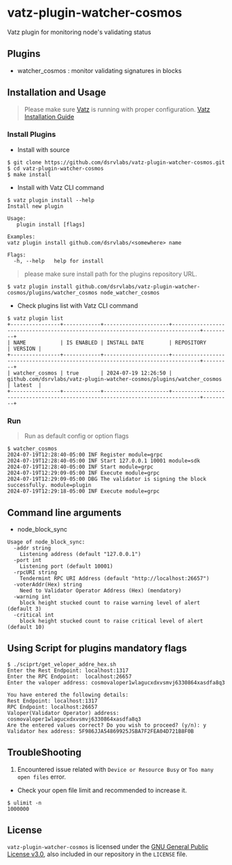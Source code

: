 # vatz-plugin-watcher-cosmos
Vatz plugin for monitoring node's validating status 


## Plugins
- watcher_cosmos : monitor validating signatures in blocks

## Installation and Usage
> Please make sure [Vatz](https://github.com/dsrvlabs/vatz) is running with proper configuration. [Vatz Installation Guide](https://github.com/dsrvlabs/vatz/blob/main/docs/installation.md)

### Install Plugins
- Install with source
```
$ git clone https://github.com/dsrvlabs/vatz-plugin-watcher-cosmos.git
$ cd vatz-plugin-watcher-cosmos
$ make install
```

- Install with Vatz CLI command
```
$ vatz plugin install --help
Install new plugin

Usage:
   plugin install [flags]

Examples:
vatz plugin install github.com/dsrvlabs/<somewhere> name

Flags:
  -h, --help   help for install
```
> please make sure install path for the plugins repository URL.
```
$ vatz plugin install github.com/dsrvlabs/vatz-plugin-watcher-cosmos/plugins/watcher_cosmos node_watcher_cosmos
```
- Check plugins list with Vatz CLI command
```
$ vatz plugin list                                                                                                                                            
+----------------+------------+---------------------+-------------------------------------------------------------------------------+---------+
| NAME           | IS ENABLED | INSTALL DATE        | REPOSITORY                                                                    | VERSION |
+----------------+------------+---------------------+-------------------------------------------------------------------------------+---------+
| watcher_cosmos | true       | 2024-07-19 12:26:50 | github.com/dsrvlabs/vatz-plugin-watcher-cosmos/plugins/watcher_cosmos         | latest  |
+----------------+------------+---------------------+-------------------------------------------------------------------------------+---------+

```

### Run
> Run as default config or option flags
```
$ watcher_cosmos
2024-07-19T12:28:40-05:00 INF Register module=grpc
2024-07-19T12:28:40-05:00 INF Start 127.0.0.1 10001 module=sdk
2024-07-19T12:28:40-05:00 INF Start module=grpc
2024-07-19T12:29:09-05:00 INF Execute module=grpc
2024-07-19T12:29:09-05:00 DBG The validator is signing the block successfully. module=plugin
2024-07-19T12:29:18-05:00 INF Execute module=grpc
```


## Command line arguments
- node_block_sync
```
Usage of node_block_sync:
  -addr string
	Listening address (default "127.0.0.1")
  -port int
	Listening port (default 10001)
  -rpcURI string
	Tendermint RPC URI Address (default "http://localhost:26657")
  -voterAddr(Hex) string
    Need to Validator Operator Address (Hex) (mendatory)
  -warning int
    block height stucked count to raise warning level of alert (default 3)
  -critical int
	block height stucked count to raise critical level of alert (default 10)
```

## Using Script for plugins mandatory flags
```
$ ./sciprt/get_veloper_addre_hex.sh
Enter the Rest Endpoint: localhost:1317
Enter the RPC Endpoint:  localhost:26657
Enter the valoper address: cosmovaloper1wlagucxdxvsmvj6330864xasdfa8q3

You have entered the following details:
Rest Endpoint: localhost:1317
RPC Endpoint: localhost:26657
Valoper(Validator Operator) address: cosmovaloper1wlagucxdxvsmvj6330864xasdfa8q3
Are the entered values correct? Do you wish to proceed? (y/n): y
Validator hex address: 5F986JJA54869925JSBA7F2FEA04D721B8F0B
```

## TroubleShooting
1. Encountered issue related with `Device or Resource Busy` or `Too many open files` error.
- Check your open file limit and recommended to increase it.
 ```
 $ ulimit -n
 1000000
 ```

## License

`vatz-plugin-watcher-cosmos` is licensed under the [GNU General Public License v3.0](https://www.gnu.org/licenses/gpl-3.0.en.html), also included in our repository in the `LICENSE` file.
